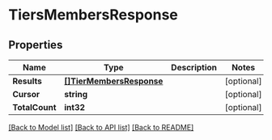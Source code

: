 # TiersMembersResponse

## Properties

Name | Type | Description | Notes
------------ | ------------- | ------------- | -------------
**Results** | [**[]TierMembersResponse**](TierMembersResponse.md) |  | [optional] 
**Cursor** | **string** |  | [optional] 
**TotalCount** | **int32** |  | [optional] 

[[Back to Model list]](../README.md#documentation-for-models) [[Back to API list]](../README.md#documentation-for-api-endpoints) [[Back to README]](../README.md)


